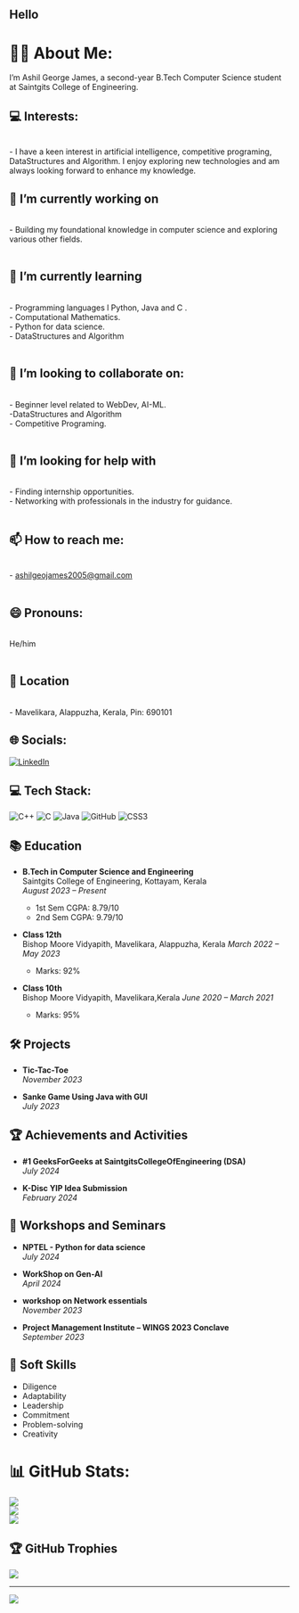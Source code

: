 ## Hello

# 👨‍💻 About Me:
I’m Ashil George James, a second-year B.Tech Computer Science student at Saintgits College of Engineering.

 ## 💻 Interests:
<br> - I have a keen interest in artificial intelligence, competitive programing, DataStructures and Algorithm. I enjoy exploring new technologies and am always looking forward to enhance my knowledge.


## 🔭 I’m currently working on
<br>- Building my foundational knowledge in computer science and exploring various other fields.<br><br>
## 🌱 I’m currently learning
<br>- Programming languages l Python, Java and C .<br>- Computational Mathematics. <br>- Python for data science. <br>- DataStructures and Algorithm<br><br>
## 👯 I’m looking to collaborate on:
<br>- Beginner level related to WebDev, AI-ML. <br>-DataStructures and Algorithm <br>- Competitive Programing.<br><br>
## 🤝 I’m looking for help with
<br>- Finding internship opportunities.<br>- Networking with professionals in the industry for guidance.<br><br> 
## 📫 How to reach me: 
<br>- ashilgeojames2005@gmail.com <br><br>
## 😄 Pronouns:
<br>He/him<br><br>

## 📍 Location
<br>
- Mavelikara, Alappuzha, Kerala, Pin: 690101

## 🌐 Socials:
[![LinkedIn](https://img.shields.io/badge/LinkedIn-%230077B5.svg?logo=linkedin&logoColor=white)](https://www.linkedin.com/in/ashil-george-james/) 

## 💻 Tech Stack:
![C++](https://img.shields.io/badge/c++-%2300599C.svg?style=for-the-badge&logo=c%2B%2B&logoColor=white) ![C](https://img.shields.io/badge/c-%2300599C.svg?style=for-the-badge&logo=c&logoColor=white) ![Java](https://img.shields.io/badge/java-%23ED8B00.svg?style=for-the-badge&logo=openjdk&logoColor=white) ![GitHub](https://img.shields.io/badge/github-%23121011.svg?style=for-the-badge&logo=github&logoColor=white) ![CSS3](https://img.shields.io/badge/css3-%231572B6.svg?style=for-the-badge&logo=css3&logoColor=white)

## 📚 Education

- **B.Tech in Computer Science and Engineering**  
  Saintgits College of Engineering, Kottayam, Kerala  
  *August 2023 – Present*  
  - 1st Sem CGPA: 8.79/10
  - 2nd Sem CGPA: 9.79/10

- **Class 12th**  
  Bishop Moore Vidyapith, Mavelikara, Alappuzha, Kerala
  *March 2022 – May 2023*  
  - Marks: 92%

- **Class 10th**  
  Bishop Moore Vidyapith, Mavelikara,Kerala
   *June 2020 – March 2021*  
  - Marks: 95%

## 🛠️ Projects
  
- **Tic-Tac-Toe**   
  *November 2023*
  
- **Sanke Game Using Java with GUI**  
  *July 2023*


## 🏆 Achievements and Activities

- **#1 GeeksForGeeks at SaintgitsCollegeOfEngineering (DSA)**  
  *July 2024*
  
- **K-Disc YIP Idea Submission**  
  *February 2024*


## 🧠 Workshops and Seminars

 - **NPTEL - Python for data science**  
  *July 2024*

- **WorkShop on Gen-AI**  
  *April 2024*

 - **workshop on Network essentials**  
  *November 2023*

 - **Project Management Institute – WINGS 2023 Conclave**  
  *September 2023*

  

## 🌟 Soft Skills

- Diligence
- Adaptability
- Leadership
- Commitment
- Problem-solving
- Creativity

# 📊 GitHub Stats:
![](https://github-readme-stats.vercel.app/api?username=Ashil-James&theme=shadow_blue&hide_border=false&include_all_commits=true&count_private=false)<br/>
![](https://github-readme-streak-stats.herokuapp.com/?user=Ashil-James&theme=shadow_blue&hide_border=false)<br/>
![](https://github-readme-stats.vercel.app/api/top-langs/?username=Ashil-James&theme=shadow_blue&hide_border=false&include_all_commits=true&count_private=false&layout=compact)

## 🏆 GitHub Trophies
![](https://github-profile-trophy.vercel.app/?username=Ashil-James&theme=radical&no-frame=true&no-bg=true&margin-w=4)

---
[![](https://visitcount.itsvg.in/api?id=Ashil-James&icon=5&color=0)](https://visitcount.itsvg.in)
